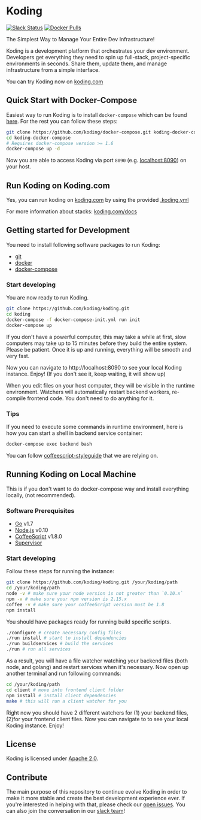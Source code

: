 # Koding

[![Slack Status](http://cebeci.koding.com/slackin/badge.svg)](https://cebeci.koding.com/slackin/)
[![Docker Pulls](https://img.shields.io/docker/pulls/koding/koding.svg?maxAge=2592000)](https://hub.docker.com/r/koding/koding/)

The Simplest Way to Manage Your Entire Dev Infrastructure!

Koding is a development platform that orchestrates your dev
environment. Developers get everything they need to spin up
full-stack, project-specific environments in seconds. Share them, update them,
and manage infrastructure from a simple interface.

You can try Koding now on [koding.com](https://www.koding.com)

## Quick Start with Docker-Compose

Easiest way to run Koding is to install `docker-compose` which
can be found [here](https://docs.docker.com/compose/install/). For the
rest you can follow these steps:

```bash
git clone https://github.com/koding/docker-compose.git koding-docker-compose
cd koding-docker-compose
# Requires docker-compose version >= 1.6
docker-compose up -d
```

Now you are able to access Koding via port `8090` (e.g. [localhost:8090](http://localhost:8090)) on your host.

## Run Koding on Koding.com

Yes, you can run koding on [koding.com](https://www.koding.com) by using
the provided [.koding.yml](https://github.com/koding/koding/blob/master/.koding.yml)

For more information about stacks: [koding.com/docs](https://www.koding.com/docs/creating-an-aws-stack)

## Getting started for Development

You need to install following software packages to run Koding:

- [git](https://git-scm.com)
- [docker](https://www.docker.com)
- [docker-compose](https://www.docker.com/products/docker-compose)

### Start developing

You are now ready to run Koding.

```bash
git clone https://github.com/koding/koding.git
cd koding
docker-compose -f docker-compose-init.yml run init
docker-compose up
```

If you don't have a powerful computer, this may take a while at first, slow computers may take up to 15 minutes before they build the entire system. Please be patient. Once it is up and running, everything will be smooth and very fast.

Now you can navigate to http://localhost:8090 to see your local Koding
instance. Enjoy! (If you don't see it, keep waiting, it will show up)

When you edit files on your host computer, they will be visible in the
runtime environment. Watchers will automatically restart backend workers, re-compile frontend code. You don't need to do anything for it.

### Tips

If you need to execute some commands in runtime
environment, here is how you can start a shell in
backend service container:

```bash
docker-compose exec backend bash
```

You can follow [coffeescript-styleguide](https://github.com/koding/styleguide-coffeescript)
that we are relying on.

## Running Koding on Local Machine

This is if you don't want to do docker-compose way and install everything locally, (not recommended).

### Software Prerequisites

- [Go](http://www.golang.org/) v1.7
- [Node.js](https://nodejs.org/en/) v0.10
- [CoffeeScript](http://coffeescript.org/) v1.8.0
- [Supervisor](http://supervisord.org/)

### Start developing

Follow these steps for running the instance:

```bash
git clone https://github.com/koding/koding.git /your/koding/path
cd /your/koding/path
node -v # make sure your node version is not greater than `0.10.x`
npm -v # make sure your npm version is 2.15.x
coffee -v # make sure your coffeeScript version must be 1.8
npm install
```

You should have packages ready for running build specific scripts.

```bash
./configure # create necessary config files
./run install # start to install dependencies
./run buildservices # build the services
./run # run all services
```

As a result, you will have a file watcher watching your backend files
(both node, and golang) and restart services when it's necessary. Now open up
another terminal and run following commands:

```bash
cd /your/koding/path
cd client # move into frontend client folder
npm install # install client dependencies
make # this will run a client watcher for you
```

Right now you should have 2 different watchers for (1) your backend files, 
(2)for your frontend client files.
Now you can navigate to [](http://localhost:8090) to see your local Koding
instance. Enjoy!

## License

Koding is licensed under [Apache 2.0](https://github.com/koding/koding/blob/master/LICENSE).

## Contribute

The main purpose of this repository to continue evolve Koding in order to make it more
stable and create the best development experience ever. If you're interested
in helping with that, please check our [open
issues](https://github.com/koding/koding/issues). You can also join the
conversation in our [slack team]!

[slack team]: http://cebeci.koding.com/slackin/
